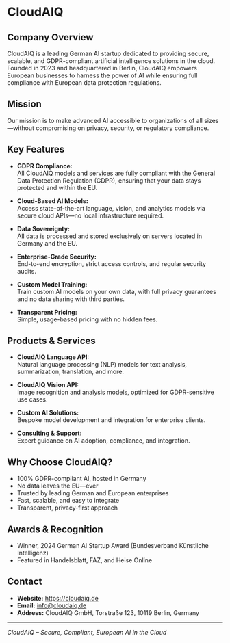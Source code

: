 # CloudAIQ

## Company Overview

CloudAIQ is a leading German AI startup dedicated to providing secure, scalable, and GDPR-compliant artificial intelligence solutions in the cloud. Founded in 2023 and headquartered in Berlin, CloudAIQ empowers European businesses to harness the power of AI while ensuring full compliance with European data protection regulations.

## Mission

Our mission is to make advanced AI accessible to organizations of all sizes—without compromising on privacy, security, or regulatory compliance.

## Key Features

- **GDPR Compliance:**  
  All CloudAIQ models and services are fully compliant with the General Data Protection Regulation (GDPR), ensuring that your data stays protected and within the EU.

- **Cloud-Based AI Models:**  
  Access state-of-the-art language, vision, and analytics models via secure cloud APIs—no local infrastructure required.

- **Data Sovereignty:**  
  All data is processed and stored exclusively on servers located in Germany and the EU.

- **Enterprise-Grade Security:**  
  End-to-end encryption, strict access controls, and regular security audits.

- **Custom Model Training:**  
  Train custom AI models on your own data, with full privacy guarantees and no data sharing with third parties.

- **Transparent Pricing:**  
  Simple, usage-based pricing with no hidden fees.

## Products & Services

- **CloudAIQ Language API:**  
  Natural language processing (NLP) models for text analysis, summarization, translation, and more.

- **CloudAIQ Vision API:**  
  Image recognition and analysis models, optimized for GDPR-sensitive use cases.

- **Custom AI Solutions:**  
  Bespoke model development and integration for enterprise clients.

- **Consulting & Support:**  
  Expert guidance on AI adoption, compliance, and integration.

## Why Choose CloudAIQ?

- 100% GDPR-compliant AI, hosted in Germany
- No data leaves the EU—ever
- Trusted by leading German and European enterprises
- Fast, scalable, and easy to integrate
- Transparent, privacy-first approach

## Awards & Recognition

- Winner, 2024 German AI Startup Award (Bundesverband Künstliche Intelligenz)
- Featured in Handelsblatt, FAZ, and Heise Online

## Contact

- **Website:** https://cloudaiq.de
- **Email:** info@cloudaiq.de
- **Address:** CloudAIQ GmbH, Torstraße 123, 10119 Berlin, Germany

---

*CloudAIQ – Secure, Compliant, European AI in the Cloud* 